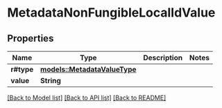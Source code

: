 # MetadataNonFungibleLocalIdValue

## Properties

Name | Type | Description | Notes
------------ | ------------- | ------------- | -------------
**r#type** | [**models::MetadataValueType**](MetadataValueType.md) |  | 
**value** | **String** |  | 

[[Back to Model list]](../README.md#documentation-for-models) [[Back to API list]](../README.md#documentation-for-api-endpoints) [[Back to README]](../README.md)


